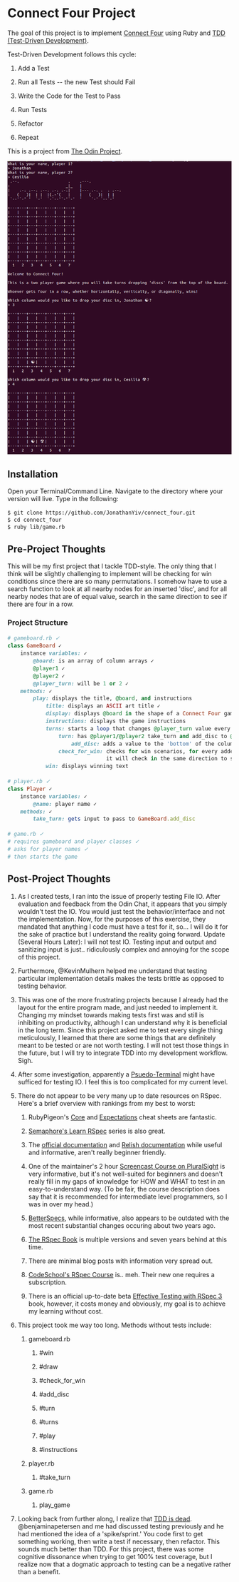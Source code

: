 # Connect Four Project

The goal of this project is to implement [Connect Four](https://en.wikipedia.org/wiki/Connect_Four) using Ruby and [TDD (Test-Driven Development)](https://en.wikipedia.org/wiki/Test-driven_development).

Test-Driven Development follows this cycle:

1. Add a Test

2. Run all Tests -- the new Test should Fail

3. Write the Code for the Test to Pass

4. Run Tests

5. Refactor

6. Repeat

This is a project from [The Odin Project](https://www.theodinproject.com/courses/ruby-programming/lessons/testing-ruby).

![Connect Four](./connect_four.png)

## Installation

Open your Terminal/Command Line. Navigate to the directory where your version will live. Type in the following:

```
$ git clone https://github.com/JonathanYiv/connect_four.git
$ cd connect_four
$ ruby lib/game.rb
```

## Pre-Project Thoughts

This will be my first project that I tackle TDD-style. 
The only thing that I think will be slightly challenging to implement will be checking for win conditions since there are so many permutations.
I somehow have to use a search function to look at all nearby nodes for an inserted 'disc', and for all nearby nodes that are of equal value, search in the same direction to see if there are four in a row.

### Project Structure

```ruby
# gameboard.rb ✓
class GameBoard ✓
	instance variables: ✓
		@board: is an array of column arrays ✓
		@player1 ✓
		@player2 ✓
		@player_turn: will be 1 or 2 ✓
	methods: ✓
		play: displays the title, @board, and instructions 
			title: displays an ASCII art title ✓
			display: displays @board in the shape of a Connect Four game ✓
			instructions: displays the game instructions 
			turns: starts a loop that changes @player_turn value every turn and checks for win scenario
				turn: has @player1/@player2 take_turn and add_disc to @board
					add_disc: adds a value to the 'bottom' of the column array in the appropriate @board array
				check_for_win: checks for win scenarios, for every added disc, it will check all discs at distance = 1 if they are the same, if so:
							   it will check in the same direction to see if there are 4 in a row, if so, win conditions are met
			win: displays winning text

# player.rb ✓
class Player ✓
	instance variables: ✓
		@name: player name ✓
	methods: ✓
		take_turn: gets input to pass to GameBoard.add_disc 

# game.rb ✓
# requires gameboard and player classes ✓
# asks for player names ✓
# then starts the game 
```

## Post-Project Thoughts

1. As I created tests, I ran into the issue of properly testing File IO. After evaluation and feedback from the Odin Chat, it appears that you simply wouldn't test the IO. You would just test the behavior/interface and not the implementation. Now, for the purposes of this exercise, they mandated that anything I code must have a test for it, so... I will do it for the sake of practice but I understand the reality going forward. Update (Several Hours Later): I will not test IO. Testing input and output and sanitizing input is just.. ridiculously complex and annoying for the scope of this project.

2. Furthermore, @KevinMulhern helped me understand that testing particular implementation details makes the tests brittle as opposed to testing behavior.

3. This was one of the more frustrating projects because I already had the layout for the entire program made, and just needed to implement it. Changing my mindset towards making tests first was and still is inhibiting on productivity, although I can understand why it is beneficial in the long term. Since this project asked me to test every single thing meticulously, I learned that there are some things that are definitely meant to be tested or are not worth testing. I will not test those things in the future, but I will try to integrate TDD into my development workflow. Sigh.

4. After some investigation, apparently a [Psuedo-Terminal](https://ruby-doc.org/stdlib-2.2.3/libdoc/pty/rdoc/PTY.html) might have sufficed for testing IO. I feel this is too complicated for my current level.

5. There do not appear to be very many up to date resources on RSpec. Here's a brief overview with rankings from my best to worst:

	1. RubyPigeon's [Core](http://www.rubypigeon.com/posts/rspec-core-cheat-sheet/) and [Expectations](http://www.rubypigeon.com/posts/rspec-expectations-cheat-sheet/) cheat sheets are fantastic.

	2. [Semaphore's Learn RSpec](https://semaphoreci.com/community/series/learn-rspec) series is also great.

	3. The [official documentation](http://rspec.info/documentation/) and [Relish documentation](https://relishapp.com/rspec) while useful and informative, aren't really beginner friendly. 

	4. One of the maintainer's 2 hour [Screencast Course on PluralSight](https://www.pluralsight.com/courses/rspec-ruby-application-testing) is very informative, but it's not well-suited for beginners and doesn't really fill in my gaps of knowledge for HOW and WHAT to test in an easy-to-understand way. (To be fair, the course description does say that it is recommended for intermediate level programmers, so I was in over my head.)

	5. [BetterSpecs](http://www.betterspecs.org/), while informative, also appears to be outdated with the most recent substantial changes occuring about two years ago. 
	
	6. [The RSpec Book](https://pragprog.com/book/achbd/the-rspec-book) is multiple versions and seven years behind at this time. 

	7. There are minimal blog posts with information very spread out.

	8. [CodeSchool's RSpec Course](http://rspec.codeschool.com/levels/1) is.. meh. Their new one requires a subscription.

	9. There is an official up-to-date beta [Effective Testing with RSpec 3](https://pragprog.com/book/rspec3/effective-testing-with-rspec-3) book, however, it costs money and obviously, my goal is to achieve my learning without cost.

6. This project took me way too long. Methods without tests include:

	1. gameboard.rb

		1. #win

		2. #draw

		3. #check_for_win

		4. #add_disc

		5. #turn

		6. #turns

		7. #play

		8. #instructions

	2. player.rb

		1. #take_turn

	3. game.rb

		1. play_game
		
7. Looking back from further along, I realize that [TDD is dead](http://david.heinemeierhansson.com/2014/tdd-is-dead-long-live-testing.html). @benjaminapetersen and me had discussed testing previously and he had mentioned the idea of a 'spike/sprint.' You code first to get something working, then write a test if necessary, then refactor. This sounds much better than TDD. For this project, there was some cognitive dissonance when trying to get 100% test coverage, but I realize now that a dogmatic approach to testing can be a negative rather than a benefit. 

